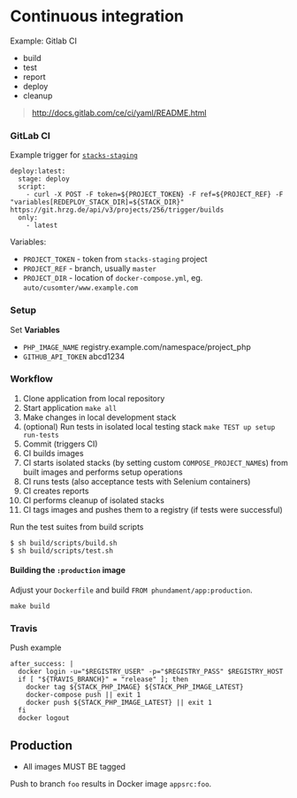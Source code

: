 Continuous integration
======================

Example: Gitlab CI

- build
- test
- report
- deploy
- cleanup

> http://docs.gitlab.com/ce/ci/yaml/README.html

### GitLab CI

Example trigger for [`stacks-staging`](https://git.hrzg.de/dangerzone/stacks-staging)

    deploy:latest:
      stage: deploy
      script:
        - curl -X POST -F token=${PROJECT_TOKEN} -F ref=${PROJECT_REF} -F "variables[REDEPLOY_STACK_DIR]=${STACK_DIR}"  https://git.hrzg.de/api/v3/projects/256/trigger/builds
      only:
        - latest

Variables:

- `PROJECT_TOKEN` - token from `stacks-staging` project
- `PROJECT_REF` - branch, usually `master`
- `PROJECT_DIR` - location of `docker-compose.yml`, eg. `auto/cusomter/www.example.com`

### Setup

Set **Variables**

- `PHP_IMAGE_NAME`	registry.example.com/namespace/project_php
- `GITHUB_API_TOKEN`	abcd1234

### Workflow

1. Clone application from local repository
2. Start application `make all`
3. Make changes in local development stack
4. (optional) Run tests in isolated local testing stack `make TEST up setup run-tests`
5. Commit (triggers CI)
6. CI builds images
7. CI starts isolated stacks (by setting custom `COMPOSE_PROJECT_NAME`s) from built images and performs setup operations
8. CI runs tests (also acceptance tests with Selenium containers)
9. CI creates reports
10. CI performs cleanup of isolated stacks
11. CI tags images and pushes them to a registry (if tests were successful)


Run the test suites from build scripts

    $ sh build/scripts/build.sh
    $ sh build/scripts/test.sh


#### Building the `:production` image

Adjust your `Dockerfile` and build `FROM phundament/app:production`.

    make build

### Travis

Push example

```
after_success: |
  docker login -u="$REGISTRY_USER" -p="$REGISTRY_PASS" $REGISTRY_HOST
  if [ "${TRAVIS_BRANCH}" = "release" ]; then
    docker tag ${STACK_PHP_IMAGE} ${STACK_PHP_IMAGE_LATEST}
    docker-compose push || exit 1
    docker push ${STACK_PHP_IMAGE_LATEST} || exit 1
  fi
  docker logout
```

Production
----------

- All images MUST BE tagged


Push to branch `foo` results in Docker image `appsrc:foo`.